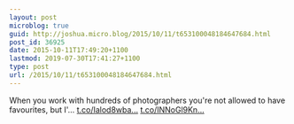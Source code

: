 ```yaml
---
layout: post
microblog: true
guid: http://joshua.micro.blog/2015/10/11/t653100048184647684.html
post_id: 36925
date: 2015-10-11T17:49:20+1100
lastmod: 2019-07-30T17:41:27+1100
type: post
url: /2015/10/11/t653100048184647684.html
---
```

When you work with hundreds of photographers you're not allowed to have favourites, but I'… [t.co/Ialod8wba...](http://t.co/Ialod8wbay) [t.co/INNoGl9Kn...](http://t.co/INNoGl9Knm)

